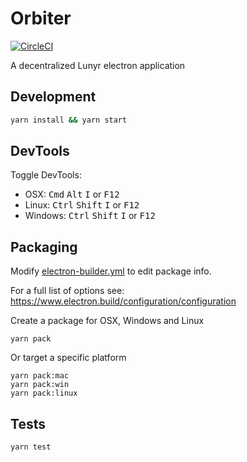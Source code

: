 # Orbiter

[![CircleCI](https://circleci.com/gh/Lunyr/Orbiter/tree/master.svg?style=svg&circle-token=3b4d992ec4996123226a816aaba2b7da60bce6ea)](https://circleci.com/gh/Lunyr/Orbiter/tree/master)

A decentralized Lunyr electron application 

## Development

```bash
yarn install && yarn start
```

## DevTools

Toggle DevTools:

* OSX: <kbd>Cmd</kbd> <kbd>Alt</kbd> <kbd>I</kbd> or <kbd>F12</kbd>
* Linux: <kbd>Ctrl</kbd> <kbd>Shift</kbd> <kbd>I</kbd> or <kbd>F12</kbd>
* Windows: <kbd>Ctrl</kbd> <kbd>Shift</kbd> <kbd>I</kbd> or <kbd>F12</kbd>

## Packaging

Modify [electron-builder.yml](./electron-builder.yml) to edit package info.

For a full list of options see: https://www.electron.build/configuration/configuration

Create a package for OSX, Windows and Linux
```
yarn pack
```

Or target a specific platform
```
yarn pack:mac
yarn pack:win
yarn pack:linux
```

## Tests

```
yarn test
```
